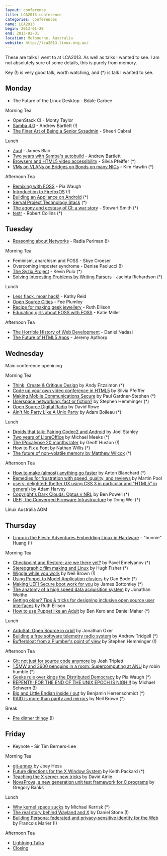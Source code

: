 ```yaml
---
layout: conference
title: LCA2013 conference
categories: conferences
name: LCA2013
begin: 2013-01-28
end: 2013-02-01
location: Melbourne, Australia
website: http://lca2013.linux.org.au/
---
```


These are talks I went to at LCA2013. As well as talks I wanted to see. I am not absolutely sure of some details,
this is purely from memory.

Key (!) is very good talk, worth watching, and (*) is talk I wanted to see.

## Monday

* The Future of the Linux Desktop - Bdale Garbee

Morning Tea

* OpenStack CI - Monty Taylor
* [Samba 4.0](http://mirror.linux.org.au/linux.conf.au/2013/ogv/Samba_4.0.ogv) - Andrew Bartlett (!)
* [The Finer Art of Being a Senior Sysadmin](http://mirror.linux.org.au/linux.conf.au/2013/ogv/The_Finer_Art_of_Being_a_Senior_Sysadmin.ogv) - Sheeri Cabral

Lunch

* [Zuul](http://mirror.linux.org.au/linux.conf.au/2013/ogv/Zuul.ogv) - James Blair
* [Two years with Samba's autobuild](http://mirror.linux.org.au/linux.conf.au/2013/ogv/Two_years_with_Sambas_autobuild.ogv) - Andrew Bartlett
* [Browsers and HTML5 video accessibility](http://mirror.linux.org.au/linux.conf.au/2013/ogv/Browsers_and_HTML5_video_accessibility.ogv) - Silvia Pfeiffer (*)
* [VMs on VLANs on Bridges on Bonds on many NICs](http://mirror.linux.org.au/linux.conf.au/2013/ogv/vms-vlans-bridges-bonds-many-nics.ogv) - Kim Hawtin (*)

Afternoon Tea

* [Remixing with FOSS](http://mirror.linux.org.au/linux.conf.au/2013/ogv/Remixing_with_FOSS.ogv) - Pia Waugh
* [Introduction to FirefoxOS](http://mirror.linux.org.au/linux.conf.au/2013/ogv/Introduction_to_FirefoxOS.ogv) (!)
* [Building an Appliance on Android](http://mirror.linux.org.au/linux.conf.au/2013/ogv/Building_an_Appliance_on_Android.ogv) (*)
* [Serval Project Technology Stack](http://mirror.linux.org.au/linux.conf.au/2013/ogv/Serval_Project_Technology_Stack.ogv) (*)
* [The agony and ecstasy of CI: a war story](http://mirror.linux.org.au/linux.conf.au/2013/ogv/The_agony_and_ecstasy_of_CI_a_war_story.ogv) - Stewart Smith (*)
* [testr](http://mirror.linux.org.au/linux.conf.au/2013/ogv/testr.ogv) - Robert Collins (*)

## Tuesday

* [Reasoning about Networks](http://mirror.linux.org.au/linux.conf.au/2013/ogv/Keynote_Radia_Perlman.ogv) - Radia Perlman (!)

Morning Tea

* Feminism, anarchism and FOSS - Skye Croeser
* Overcoming imposter syndrome - Denise Paolucci (!)
* [The Syzix Project](http://mirror.linux.org.au/linux.conf.au/2013/ogv/The_Syzix_Project.ogv) - Kevin Pulo (*)
* [Solving Interesting Problems by Writing Parsers](http://mirror.linux.org.au/linux.conf.au/2013/ogv/Solving_Interesting_Problems_by_Writing_Parsers.ogv) - Jacinta Richardson (*)

Lunch

* [Less flack, moar hack!](http://mirror.linux.org.au/linux.conf.au/2013/ogv/Less_flack_moar_hack_audio_problems.ogv) - Kathy Reid
* [Open Source Cities](http://mirror.linux.org.au/linux.conf.au/2013/ogv/Open_Source_Cities.ogv) - Fee Plumley
* [Recipe for making geek jewellery](http://mirror.linux.org.au/linux.conf.au/2013/ogv/Recipe_for_making_geek_jewellery.ogv) - Ruth Ellison
* [Educating girls about FOSS with FOSS](http://mirror.linux.org.au/linux.conf.au/2013/ogv/Educating_girls_about_FOSS_with_FOSS.ogv) - Katie Miller

Afternoon Tea

* [The Horrible History of Web Development](http://mirror.linux.org.au/linux.conf.au/2013/ogv/The_Horrible_History_of_Web_Development.ogv) - Daniel Nadasi
* [The Future of HTML5 Apps](http://mirror.linux.org.au/linux.conf.au/2013/ogv/The_Future_of_HTML5_Apps.ogv) - Jeremy Apthorp

## Wednesday

Main conference openining

Morning Tea

* [Think, Create & Critique Design](http://mirror.linux.org.au/linux.conf.au/2013/ogv/Think_Create_Critique_Design.ogv) by Andy Fitzsimon (*)
* [Code up your own video conference in HTML5](http://mirror.linux.org.au/linux.conf.au/2013/ogv/Code_up_your_own_video_conference_in_HTML5.ogv) by Silvia Pfeiffer
* [Making Mobile Communications Secure](http://mirror.linux.org.au/linux.conf.au/2013/ogv/Making_Mobile_Communications_Secure.ogv) by Paul Gardner-Stephen (*)
* [Userspace networking: fact or fiction?](http://mirror.linux.org.au/linux.conf.au/2013/ogv/Userspace_networking_fact_or_fiction.ogv) by Stephen Hemminger (*)
* [Open Source Digital Radio](http://mirror.linux.org.au/linux.conf.au/2013/ogv/Open_Source_Digital_Radio.ogv) by David Rowe
* [Ain't No Party Like A Unix Party](http://mirror.linux.org.au/linux.conf.au/2013/ogv/Aint_No_Party_Like_A_Unix_Party.ogv) by Adam Boileau (*)

Lunch

* [Droids that talk: Pairing Codec2 and Android](http://mirror.linux.org.au/linux.conf.au/2013/ogv/Droids_that_talk_Pairing_Codec2_and_Android.ogv) by Joel Stanley
* [Two years of LibreOffice](http://mirror.linux.org.au/linux.conf.au/2013/ogv/Two_years_of_LibreOffice.ogv) by Michael Meeks (*)
* [The IPocalypse 20 months later](http://mirror.linux.org.au/linux.conf.au/2013/ogv/The_IPocalypse_20_months_later.ogv) by Geoff Huston (!)
* [How to Fix a Font](http://mirror.linux.org.au/linux.conf.au/2013/ogv/How_to_Fix_a_Font.ogv) by Nathan Willis (*)
* [The future of non-volatile memory by Matthew Wilcox](http://mirror.linux.org.au/linux.conf.au/2013/ogv/The_future_of_nonvolatile_memory.ogv) (*)

Afternoon Tea

* [How to make (almost) anything go faster](http://mirror.linux.org.au/linux.conf.au/2013/ogv/How_to_make_almost_anything_go_faster.ogv) by Anton Blanchard (*)
* [Remedies for frustration with speed, quality, and reviews](http://mirror.linux.org.au/linux.conf.au/2013/ogv/Remedies_for_frustration_with_speed_quality_and_reviews.ogv) by Martin Pool
* [users: delighted; (better UX using CSS 3 in particular and "HTML5" in general)](http://mirror.linux.org.au/linux.conf.au/2013/ogv/users_delighted_better_UX_using_CSS_3_in_particular_and_HTML5_in_general.ogv) by Adam Harvey
* [Copyright's Dark Clouds: Optus v NRL](http://mirror.linux.org.au/linux.conf.au/2013/ogv/Copyrights_Dark_Clouds_Optus_v_NRL.ogv) by Ben Powell (*)
* [UEFI, the Converged Firmware Infrastructure](http://mirror.linux.org.au/linux.conf.au/2013/ogv/UEFI_the_Converged_Firmware_Infrastructure.ogv) by Dong Wei (*)

Linux Australia AGM

## Thursday

* [Linux in the Flesh: Adventures Embedding Linux in Hardware](http://mirror.linux.org.au/linux.conf.au/2013/ogv/Keynote_Andrew_Bunnie_Huang.ogv) - "bunnie" Huang (!)

Morning Tea

* [Checkpoint and Restore: are we there yet?](http://mirror.linux.org.au/linux.conf.au/2013/ogv/Checkpoint_and_Restore_are_we_there_yet.ogv) by Pavel Emelyanov (*)
* [Stereographic film making and Linux](http://mirror.linux.org.au/linux.conf.au/2013/ogv/Stereographic_film_making_and_Linux.ogv) by Hugh Fisher (*)
* [Wiggle while you work](http://mirror.linux.org.au/linux.conf.au/2013/ogv/Wiggle_while_you_work.ogv) by Neil Brown (!)
* [Using Puppet to Model Application clusters](http://mirror.linux.org.au/linux.conf.au/2013/ogv/Using_Puppet_to_Model_Application_clusters.ogv) by Dan Bode (*)
* [Making UEFI Secure boot work for you](http://mirror.linux.org.au/linux.conf.au/2013/ogv/Making_UEFI_Secure_boot_work_for_you.ogv) by James Bottomley (*)
* [The anatomy of a high speed data acquisition system](http://mirror.linux.org.au/linux.conf.au/2013/ogv/The_anatomy_of_a_high_speed_data_acquisition_system.ogv) by Jonathan Woithe
* [Getting older? Tips & tricks for designing inclusive open source user interfaces](http://mirror.linux.org.au/linux.conf.au/2013/ogv/Getting_older_Tips_tricks_for_designing_inclusive_open_source_user_interfaces.ogv) by Ruth Ellison
* [How to use Puppet like an Adult](http://mirror.linux.org.au/linux.conf.au/2013/ogv/How_to_use_Puppet_like_an_Adult.ogv) by Ben Kero and Daniel Maher (*)

Lunch

* [ArduSat: Open Source in orbit](http://mirror.linux.org.au/linux.conf.au/2013/ogv/ArduSat_Open_Source_in_orbit.ogv) by Jonathan Oxer
* [Building a free software telemetry radio system](http://mirror.linux.org.au/linux.conf.au/2013/ogv/Building_a_free_software_telemetry_radio_system.ogv) by Andrew Tridgell (*)
* [Bufferbloat from a Plumber's point of view](http://mirror.linux.org.au/linux.conf.au/2013/ogv/Bufferbloat_from_a_Plumbers_point_of_view.ogv) by Stephen Hemminger (!)

Afternoon Tea

* [Git: not just for source code anymore](http://mirror.linux.org.au/linux.conf.au/2013/ogv/Git_not_just_for_source_code_anymore.ogv) by Josh Triplett
* [1.5MW and 3600 penguins in a room: Supercomputing at ANU](http://mirror.linux.org.au/linux.conf.au/2013/ogv/15MW_and_3600_penguins_in_a_room_Supercomputing_at_ANU.ogv) by robin humble (*)
* [Geeks rule over kings the Distributed Democracy](http://mirror.linux.org.au/linux.conf.au/2013/ogv/Geeks_rule_over_kings_the_Distributed_Democracy.ogv) by Pia Waugh (*)
* [REPENT!!! FOR THE END OF THE UNIX EPOCH IS NIGH!!!](http://mirror.linux.org.au/linux.conf.au/2013/ogv/REPENT_FOR_THE_END_OF_THE_UNIX_EPOCH_IS_NIGH.ogv) by Michael Schwern (!)
* [Big and Little Endian inside / out](http://mirror.linux.org.au/linux.conf.au/2013/ogv/Big_and_Little_Endian_inside_out.ogv) by Benjamin Herrenschmidt (*)
* [RAID is more than parity and mirrors](http://mirror.linux.org.au/linux.conf.au/2013/ogv/RAID_is_more_than_parity_and_mirrors.ogv) by Neil Brown (*)

Break

* [Pre dinner thingy](http://mirror.linux.org.au/linux.conf.au/2013/ogv/Pre_dinner_thingy_robert_llewellyn_and_simon_hackett.ogv) (!)

## Friday

* Keynote - Sir Tim Berners-Lee

Morning Tea

* [git-annex](http://mirror.linux.org.au/linux.conf.au/2013/ogv/gitannex.ogv) by Joey Hess
* [Future directions for the X Window System](http://mirror.linux.org.au/linux.conf.au/2013/ogv/Future_directions_for_the_X_Window_System.ogv) by Keith Packard (*)
* [Teaching the X server new tricks](http://mirror.linux.org.au/linux.conf.au/2013/ogv/Teaching_the_X_server_new_tricks.ogv) by David Airlie
* [NovaProva, a new generation unit test framework for C programs](http://mirror.linux.org.au/linux.conf.au/2013/ogv/NovaProva_or_How_I_Did_Six_Impossible_Things_Before_LCA.ogv) by Gregory Banks

Lunch

* [Why kernel space sucks](http://mirror.linux.org.au/linux.conf.au/2013/ogv/Why_kernel_space_sucks.ogv) by Michael Kerrisk (*)
* [The real story behind Wayland and X](http://mirror.linux.org.au/linux.conf.au/2013/ogv/The_real_story_behind_Wayland_and_X.ogv) by Daniel Stone (!)
* [Building Persona: federated and privacy-sensitive identity for the Web](http://mirror.linux.org.au/linux.conf.au/2013/ogv/Building_Persona_federated_and_privacy-sensitive_identity_for_the_Web.ogv) by Francois Marier (!)

Afternoon Tea

* [Lightning Talks](http://mirror.linux.org.au/linux.conf.au/2013/ogv/Conference_Closing_Lightning_Talks.ogv)
* [Closing](http://mirror.linux.org.au/linux.conf.au/2013/ogv/Conference_Closing.ogv)

